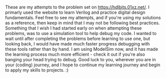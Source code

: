 These are my attempts to the problem set on https://hdlbits.01xz.net/. I primarly used the website to learn Verilog and practice digital design fundamentals. Feel free to see my attempts, and if you're using my solutions as a reference, then keep in mind that I may not be following best practices. Something that I wish I had started early on when attempting these problems, was to use a simulation tool to help debug my code. I wanted to wait until after completing the problems before learning to use one, but looking back, I would have made much faster progress debugging with these tools rather than by hand. I am using ModelSim now, and it has made the learning process much more efficient - check it out if you're also banging your head trying to debug. Good luck to you, wherever you are in your (coding) journey, and I hope to continue my learning journey and begin to apply my skills to projects. :) 
